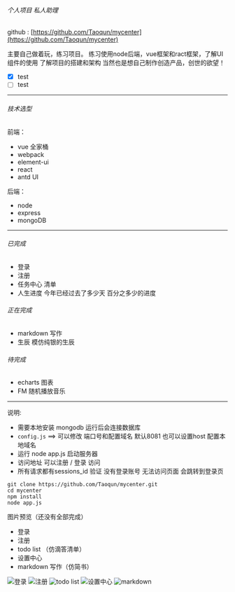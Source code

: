 ###### 个人项目 私人助理

github : [https://github.com/Taoqun/mycenter](https://github.com/Taoqun/mycenter)

主要自己做着玩，练习项目。
练习使用node后端，vue框架和ract框架，了解UI组件的使用
了解项目的搭建和架构
当然也是想自己制作创造产品，创世的欲望！

- [x] test
- [ ] test

-----------
###### 技术选型
前端：
- vue 全家桶
- webpack
- element-ui
- react
- antd UI

后端：
- node
- express
- mongoDB

--------------

###### 已完成
- 登录
- 注册
- 任务中心 清单
- 人生进度 今年已经过去了多少天 百分之多少的进度

###### 正在完成

- markdown 写作
- 生辰  模仿纯银的生辰

###### 待完成
- echarts 图表
- FM 随机播放音乐

---------------
说明:
- 需要本地安装 mongodb 运行后会连接数据库
- `config.js`  ==>  可以修改 端口号和配置域名 默认8081  也可以设置host 配置本地域名
- 运行 node app.js 启动服务器
- 访问地址 可以注册 / 登录 访问
- 所有请求都有sessions_id 验证 没有登录账号 无法访问页面 会跳转到登录页


```
git clone https://github.com/Taoqun/mycenter.git
cd mycenter
npm install
node app.js
```
图片预览（还没有全部完成）

- 登录
- 注册
- todo list （仿滴答清单）
- 设置中心
- markdown 写作（仿简书）

![登录](http://ocrcrbkp1.bkt.clouddn.com/myCenterlogin.png)
![注册](http://ocrcrbkp1.bkt.clouddn.com/myCenterregister.png)
![todo list](http://ocrcrbkp1.bkt.clouddn.com/myCentertodo_list.png)
![设置中心](http://ocrcrbkp1.bkt.clouddn.com/myCentersetting.png)
![markdown](http://ocrcrbkp1.bkt.clouddn.com/myCentermarkdown.png)
